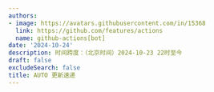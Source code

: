 ```yaml
---
authors:
- image: https://avatars.githubusercontent.com/in/15368
  link: https://github.com/features/actions
  name: github-actions[bot]
date: '2024-10-24'
description: 时间跨度：（北京时间）2024-10-23 22时至今
draft: false
excludeSearch: false
title: AUTO 更新速递
---
```


